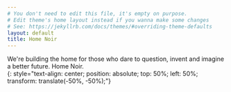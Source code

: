 ```yaml
---
# You don't need to edit this file, it's empty on purpose.
# Edit theme's home layout instead if you wanna make some changes
# See: https://jekyllrb.com/docs/themes/#overriding-theme-defaults
layout: default
title: Home Noir
---
```


We're building the home for those who dare to question, invent and imagine a better future. 
Home&nbsp;Noir.<br>
{: style="text-align: center; position: absolute; top: 50%; left: 50%; transform: translate(-50%, -50%);"}
